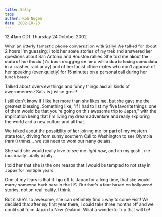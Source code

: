 ```yaml
---
title: Sally
tags: 
author: Rob Nugen
date: 2002-10-23
---
```


<p class=date>12:41am CDT Thursday 24 October 2002</p>

<p>What an utterly fantastic phone conversation with Sally!  We talked
for about 2 hours I'm guessing; I told her some stories of my trek and
answered her questions about San Antonio and Houston rallies.  She
told me about the state of her thesis (it's been dragging on for a
while due to losing some data in a crashed raid array) and of her
facist office mates who don't approve of her speaking (even quietly)
for 15 minutes on a personal call during her lunch break.</p>

<p>Talked about overview things and funny things and all kinds of
awesomeness; Sally is just so great!</p>

<p>I still don't know if I like her more than she likes me, but she
gave me the greatest blessing.  Something like, "if I had to list my
five favorite things, one of them would be that you're going on this
awesome trip to Japan," with the implication being that I'm living my
dream adventure and really exploring the world and a new culture and
all that.</p>

<p>We talked about the possibility of her joining me for part of my
western state tour, driving from sunny southern Cali to Washington to
see Olympia Park (I think)... we still need to work out many
details.</p>

<p>She said she would really love to see me <em>right now</em>, and oh
my gosh.. me too.  totally totally totally.</p>

<p>I told her that she is the one reason that I would be tempted to
not stay in Japan for multiple years.</p>

<p>One of my fears is that if I go off to Japan for a long time, that
she would marry someone back here in the US.  But that's a fear based
on hollywood stories, not on real reality.  I think.</p>

<p>But if she's so awesome, she can definitely find a way to come
visit!  We decided that after my first year there, I could take three
months off and we could sail from Japan to New Zealand.  What a
wonderful trip that will be!</p>

